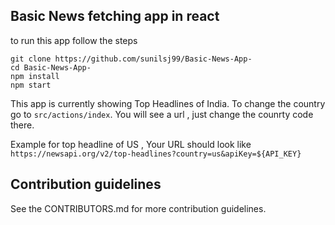 ## Basic News fetching app in react

to run this app follow the steps 

```
git clone https://github.com/sunilsj99/Basic-News-App-
cd Basic-News-App-
npm install 
npm start
```
This app is currently showing Top Headlines of India. To change the country go to  ```src/actions/index```.
You will see a url , just change the counrty code there.

Example for top headline of US , Your URL should look like ```https://newsapi.org/v2/top-headlines?country=us&apiKey=${API_KEY}```

## Contribution guidelines

See the CONTRIBUTORS.md for more contribution guidelines.
